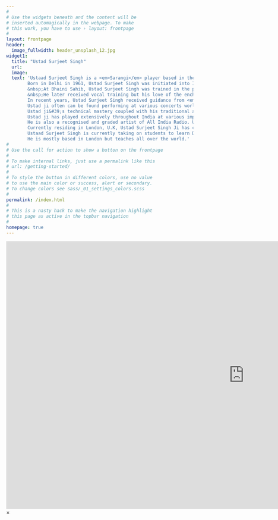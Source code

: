 ```yaml
---
#
# Use the widgets beneath and the content will be
# inserted automagically in the webpage. To make
# this work, you have to use › layout: frontpage
#
layout: frontpage
header:
  image_fullwidth: header_unsplash_12.jpg
widget1:
  title: "Ustad Surjeet Singh"
  url:
  image:
  text: 'Ustaad Surjeet Singh is a <em>Sarangi</em> player based in the UK. He is a student of Pandit Ram Narayan Ji. Pandit Ram Narayan ji who popularized the sarangi as a solo concert instrument and became the first internationally successful sarangi player.</br></br>
        Born in Delhi in 1961, Ustad Surjeet Singh was initiated into Indian Classical Music by <em>Satguru Jagjit Singh of the NaamDhari panth</em>. 
        &nbsp;At Bhaini Sahib, Ustad Surjeet Singh was trained in the playing of the Dilruba from <em>Ustad Gurdev Singh</em> and <em>Ustad Harbhajan Singh</em>, both of whom are now based in the UK.
        &nbsp;He later received vocal training but his love of the enchanting sound of the Sarangi led him to the great deity of the Sarangi, Pundit Ram Narayan in 1977. &nbsp;He spent the next 15 years of his life in training under Pundit ji. 
        In recent years, Ustad Surjeet Singh received guidance from <em>Pandit Hanuman Prasad Mishra (Banaras Gharana).</em> </br></br>
        Ustad ji often can be found performing at various concerts worldwide and shares with his students the blessings that were given to him throughout his training. 
        Ustad ji&#39;s technical mastery coupled with his traditional approach has won him admiration throughout the world. His proficiency in the art of <em>Khayal</em> and <em>Thumri</em> has led him to attract praise from the music world and the uninitiated alike. </br></br>
        Ustad ji has played extensively throughout India at various important festivals giving solo recitals as well as accompanying leading musicians such as <em>Ustad Salamat Ali Khan</em>, <em>Ustad Fateh Ali Khan</em>, <em>Pundit Rajan & Sajan Mishra</em> and <em>Shiri L K Pandit</em> amongst others. 
        He is also a recognised and graded artist of All India Radio. Ustad Surjeet Singh has played at numerous venues in Thailand, East Africa, Europe and America.</br></br>
        Currently residing in London, U.K, Ustad Surjeet Singh Ji has continued to impress. His music has appeared in the British Media providing background music for various television programmes on Channel 4. 
        Ustaad Surjeet Singh is currently taking on students to learn Dilruba, Esraaj (Taar Shernai), Taus and Sarangi. Please visit the <em>contact</em> page on this site for details. 
        He is mostly based in London but teaches all over the world.'
#
# Use the call for action to show a button on the frontpage
#
# To make internal links, just use a permalink like this
# url: /getting-started/
#
# To style the button in different colors, use no value
# to use the main color or success, alert or secondary.
# To change colors see sass/_01_settings_colors.scss
#
permalink: /index.html
#
# This is a nasty hack to make the navigation highlight
# this page as active in the topbar navigation
#
homepage: true
---
```


<div id="videoModal" class="reveal-modal large" data-reveal="">
  <div class="flex-video widescreen vimeo" style="display: block;">
    <iframe width="1280" height="720" src="https://www.youtube.com/embed/3b5zCFSmVvU" frameborder="0" allowfullscreen></iframe>
  </div>
  <a class="close-reveal-modal">&#215;</a>
</div>
